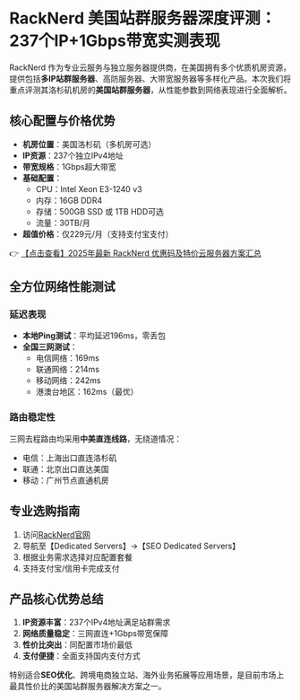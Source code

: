 # RackNerd 美国站群服务器深度评测：237个IP+1Gbps带宽实测表现

RackNerd 作为专业云服务与独立服务器提供商，在美国拥有多个优质机房资源，提供包括**多IP站群服务器**、高防服务器、大带宽服务器等多样化产品。本次我们将重点评测其洛杉矶机房的**美国站群服务器**，从性能参数到网络表现进行全面解析。

## 核心配置与价格优势

- **机房位置**：美国洛杉矶（多机房可选）
- **IP资源**：237个独立IPv4地址
- **带宽规格**：1Gbps超大带宽
- **基础配置**：
  - CPU：Intel Xeon E3-1240 v3
  - 内存：16GB DDR4
  - 存储：500GB SSD 或 1TB HDD可选
  - 流量：30TB/月
- **超值价格**：仅229元/月（支持支付宝支付）

👉 [【点击查看】2025年最新 RackNerd 优惠码及特价云服务器方案汇总](https://bit.ly/Rack_Nerd)

## 全方位网络性能测试

### 延迟表现
- **本地Ping测试**：平均延迟196ms，零丢包
- **全国三网测试**：
  - 电信网络：169ms
  - 联通网络：214ms 
  - 移动网络：242ms
  - 港澳台地区：162ms（最优）

### 路由稳定性
三网去程路由均采用**中美直连线路**，无绕道情况：
- 电信：上海出口直连洛杉矶
- 联通：北京出口直达美国
- 移动：广州节点直通机房

## 专业选购指南

1. 访问[RackNerd官网](https://bit.ly/Rack_Nerd)
2. 导航至【Dedicated Servers】→【SEO Dedicated Servers】
3. 根据业务需求选择对应配置套餐
4. 支持支付宝/信用卡完成支付

## 产品核心优势总结
1. **IP资源丰富**：237个IPv4地址满足站群需求
2. **网络质量稳定**：三网直连+1Gbps带宽保障
3. **性价比突出**：同配置市场价最低
4. **支付便捷**：全面支持国内支付方式

特别适合**SEO优化**、跨境电商独立站、海外业务拓展等应用场景，是目前市场上最具性价比的美国站群服务器解决方案之一。